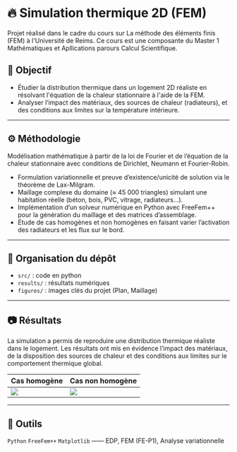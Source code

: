 # 🔥 Simulation thermique 2D (FEM)

Projet réalisé dans le cadre du cours sur La méthode des éléments finis (FEM) à l'Université de Reims. Ce cours est une composante du Master 1 Mathématiques et Apllications parours Calcul Scientifique.

## 🎯 Objectif

-  Étudier la distribution thermique dans un logement 2D réaliste en résolvant l'équation de la chaleur stationnaire à l'aide de la FEM.
-  Analyser l’impact des matériaux, des sources de chaleur (radiateurs), et des conditions aux limites sur la température intérieure. 

---

## ⚙️ Méthodologie

Modélisation mathématique à partir de la loi de Fourier et de l’équation de la chaleur stationnaire avec conditions de Dirichlet, Neumann et Fourier-Robin.
- Formulation variationnelle et preuve d’existence/unicité de solution via le théorème de Lax-Milgram.
- Maillage complexe du domaine (≈ 45 000 triangles) simulant une habitation réelle (béton, bois, PVC, vitrage, radiateurs...).
- Implémentation d’un solveur numérique en Python avec FreeFem++ pour la génération du maillage et des matrices d’assemblage.
- Étude de cas homogènes et non homogènes en faisant varier l’activation des radiateurs et les flux sur le bord.

---

## 📁 Organisation du dépôt
- `src/` : code en python 
- `results/` : résultats numériques
- `figures/` : images clés du projet (Plan, Maillage)

---

## 📷 Résultats

La simulation a permis de reproduire une distribution thermique réaliste dans le logement. Les résultats ont mis en évidence l’impact des matériaux, de la disposition des sources de chaleur et des conditions aux limites sur le comportement thermique global.

| Cas homogène | Cas non homogène |
|---------------------------|-------------------|
| ![](figures/champ_H.png)  | ![](figures/bond_graph_global.png) |

---

## 🔧 Outils

`Python` `FreeFem++` `Matplotlib`  —— EDP, FEM (FE-P1), Analyse variationnelle

